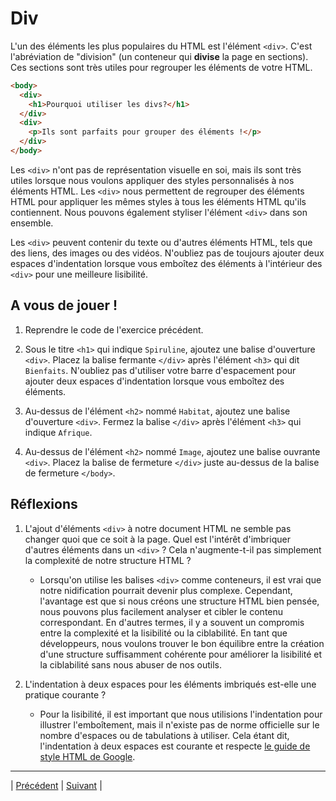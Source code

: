 # Div
L'un des éléments les plus populaires du HTML est l'élément `<div>`. C'est l'abréviation de "division" (un conteneur qui **divise** la page en sections). Ces sections sont très utiles pour regrouper les éléments de votre HTML.

```html
<body>
  <div>
    <h1>Pourquoi utiliser les divs?</h1>
  </div>
  <div>
    <p>Ils sont parfaits pour grouper des éléments !</p>
  </div>
</body>
```
Les `<div>` n'ont pas de représentation visuelle en soi, mais ils sont très utiles lorsque nous voulons appliquer des styles personnalisés à nos éléments HTML. Les `<div>` nous permettent de regrouper des éléments HTML pour appliquer les mêmes styles à tous les éléments HTML qu'ils contiennent. Nous pouvons également styliser l'élément `<div>` dans son ensemble.

Les `<div>` peuvent contenir du texte ou d'autres éléments HTML, tels que des liens, des images ou des vidéos. N'oubliez pas de toujours ajouter deux espaces d'indentation lorsque vous emboîtez des éléments à l'intérieur des `<div>` pour une meilleure lisibilité.

## A vous de jouer !

1. Reprendre le code de l'exercice précédent.

2. Sous le titre `<h1>` qui indique `Spiruline`, ajoutez une balise d'ouverture `<div>`. Placez la balise fermante `</div>` après l'élément `<h3>` qui dit `Bienfaits`. N'oubliez pas d'utiliser votre barre d'espacement pour ajouter deux espaces d'indentation lorsque vous emboîtez des éléments.

3. Au-dessus de l'élément `<h2>` nommé `Habitat`, ajoutez une balise d'ouverture `<div>`.
Fermez la balise `</div>` après l'élément `<h3>` qui indique `Afrique`.

4. Au-dessus de l'élément `<h2>` nommé `Image`, ajoutez une balise ouvrante `<div>`. Placez la balise de fermeture `</div>` juste au-dessus de la balise de fermeture `</body>`.

## Réflexions

1. L'ajout d'éléments `<div>` à notre document HTML ne semble pas changer quoi que ce soit à la page. Quel est l'intérêt d'imbriquer d'autres éléments dans un `<div>` ? Cela n'augmente-t-il pas simplement la complexité de notre structure HTML ?
    - Lorsqu'on utilise les balises `<div>` comme conteneurs, il est vrai que notre nidification pourrait devenir plus complexe. Cependant, l'avantage est que si nous créons une structure HTML bien pensée, nous pouvons plus facilement analyser et cibler le contenu correspondant. En d'autres termes, il y a souvent un compromis entre la complexité et la lisibilité ou la ciblabilité. En tant que développeurs, nous voulons trouver le bon équilibre entre la création d'une structure suffisamment cohérente pour améliorer la lisibilité et la ciblabilité sans nous abuser de nos outils.


2. L'indentation à deux espaces pour les éléments imbriqués est-elle une pratique courante ?
    - Pour la lisibilité, il est important que nous utilisions l'indentation pour illustrer l'emboîtement, mais il n'existe pas de norme officielle sur le nombre d'espaces ou de tabulations à utiliser. Cela étant dit, l'indentation à deux espaces est courante et respecte [le guide de style HTML de Google](https://google.github.io/styleguide/htmlcssguide.html#Indentation).

___
| [Précédent](./5-headings.md)       | [Suivant](./7-attributs.md)        |


